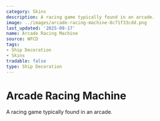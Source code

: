 ```yaml
---
category: Skins
description: A racing game typically found in an arcade.
image: ../images/arcade-racing-machine-8c71f33cdd.png
last_updated: '2025-09-17'
name: Arcade Racing Machine
source: WFCD
tags:
- Ship Decoration
- Skins
tradable: false
type: Ship Decoration
---
```


# Arcade Racing Machine

A racing game typically found in an arcade.

